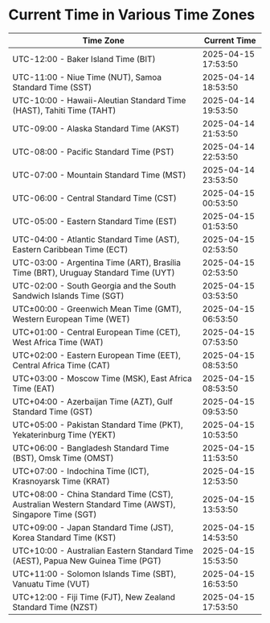 # Current Time in Various Time Zones

| Time Zone | Current Time |
|-----------|--------------|
| UTC-12:00 - Baker Island Time (BIT) | 2025-04-15 17:53:50 |
| UTC-11:00 - Niue Time (NUT), Samoa Standard Time (SST) | 2025-04-14 18:53:50 |
| UTC-10:00 - Hawaii-Aleutian Standard Time (HAST), Tahiti Time (TAHT) | 2025-04-14 19:53:50 |
| UTC-09:00 - Alaska Standard Time (AKST) | 2025-04-14 21:53:50 |
| UTC-08:00 - Pacific Standard Time (PST) | 2025-04-14 22:53:50 |
| UTC-07:00 - Mountain Standard Time (MST) | 2025-04-14 23:53:50 |
| UTC-06:00 - Central Standard Time (CST) | 2025-04-15 00:53:50 |
| UTC-05:00 - Eastern Standard Time (EST) | 2025-04-15 01:53:50 |
| UTC-04:00 - Atlantic Standard Time (AST), Eastern Caribbean Time (ECT) | 2025-04-15 02:53:50 |
| UTC-03:00 - Argentina Time (ART), Brasília Time (BRT), Uruguay Standard Time (UYT) | 2025-04-15 02:53:50 |
| UTC-02:00 - South Georgia and the South Sandwich Islands Time (SGT) | 2025-04-15 03:53:50 |
| UTC±00:00 - Greenwich Mean Time (GMT), Western European Time (WET) | 2025-04-15 06:53:50 |
| UTC+01:00 - Central European Time (CET), West Africa Time (WAT) | 2025-04-15 07:53:50 |
| UTC+02:00 - Eastern European Time (EET), Central Africa Time (CAT) | 2025-04-15 08:53:50 |
| UTC+03:00 - Moscow Time (MSK), East Africa Time (EAT) | 2025-04-15 08:53:50 |
| UTC+04:00 - Azerbaijan Time (AZT), Gulf Standard Time (GST) | 2025-04-15 09:53:50 |
| UTC+05:00 - Pakistan Standard Time (PKT), Yekaterinburg Time (YEKT) | 2025-04-15 10:53:50 |
| UTC+06:00 - Bangladesh Standard Time (BST), Omsk Time (OMST) | 2025-04-15 11:53:50 |
| UTC+07:00 - Indochina Time (ICT), Krasnoyarsk Time (KRAT) | 2025-04-15 12:53:50 |
| UTC+08:00 - China Standard Time (CST), Australian Western Standard Time (AWST), Singapore Time (SGT) | 2025-04-15 13:53:50 |
| UTC+09:00 - Japan Standard Time (JST), Korea Standard Time (KST) | 2025-04-15 14:53:50 |
| UTC+10:00 - Australian Eastern Standard Time (AEST), Papua New Guinea Time (PGT) | 2025-04-15 15:53:50 |
| UTC+11:00 - Solomon Islands Time (SBT), Vanuatu Time (VUT) | 2025-04-15 16:53:50 |
| UTC+12:00 - Fiji Time (FJT), New Zealand Standard Time (NZST) | 2025-04-15 17:53:50 |
